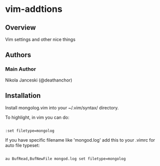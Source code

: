 # vim-addtions

## Overview

Vim settings and other nice things

## Authors

### Main Author
 Nikola Janceski (@deathanchor)

## Installation

Install mongolog.vim into your ~/.vim/syntax/ directory.

To highlight, in vim you can do:
<pre><code>
:set filetype=mongolog
</code></pre>

If you have specific filename like 'mongod.log' add this to your .vimrc for auto file typeset:

<pre><code>
au BufRead,BufNewFile mongod.log set filetype=mongolog
</code></pre>


